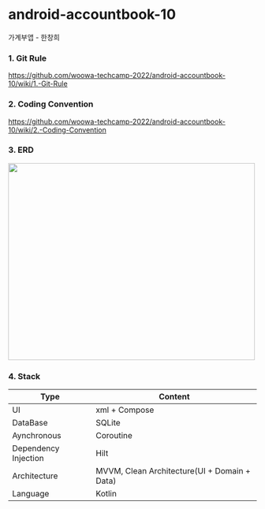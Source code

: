 # android-accountbook-10
가계부앱 - 한창희

### 1. Git Rule
https://github.com/woowa-techcamp-2022/android-accountbook-10/wiki/1.-Git-Rule

### 2. Coding Convention
https://github.com/woowa-techcamp-2022/android-accountbook-10/wiki/2.-Coding-Convention

### 3. ERD

<img src="https://user-images.githubusercontent.com/69443895/181503752-8635ccbb-3266-4828-a3bf-ccce69f87c13.png" width="500" height="400" />


### 4. Stack
| Type | Content |
| ------------- | ------------- |
| UI | xml + Compose |
| DataBase | SQLite |
| Aynchronous | Coroutine |
| Dependency Injection | Hilt |
| Architecture | MVVM, Clean Architecture(UI + Domain + Data) |
| Language | Kotlin |
